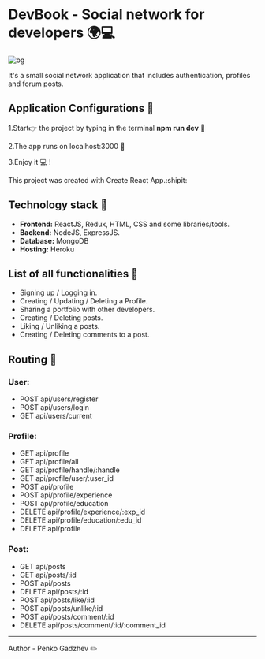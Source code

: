 # DevBook - Social network for developers  🌍💻
![bg](https://cdn.pixabay.com/photo/2015/04/23/22/00/tree-736885__340.jpg)

It's a small social network application that includes authentication, profiles and forum posts.

## Application Configurations  📑 

1.Start👉 the project by typing in the terminal **npm run dev** 🤘

2.The app runs on localhost:3000 🚀

3.Enjoy it  💻 !


This project was created with Create React App.:shipit:



## Technology stack  🔧

- **Frontend:** ReactJS, Redux, HTML, CSS and some libraries/tools.
- **Backend:** NodeJS, ExpressJS.
- **Database:** MongoDB
- **Hosting:** Heroku


## List of all functionalities 🎯
- Signing up / Logging in.
- Creating / Updating / Deleting a Profile.
- Sharing a portfolio with other developers.
- Creating / Deleting posts.
- Liking / Unliking a posts.
- Creating / Deleting comments to a post.


## Routing 🔄 
### User:

- POST api/users/register
- POST api/users/login
- GET api/users/current

### Profile:

- GET api/profile
- GET api/profile/all
- GET api/profile/handle/:handle
- GET api/profile/user/:user_id
- POST api/profile
- POST api/profile/experience
- POST api/profile/education
- DELETE api/profile/experience/:exp_id
- DELETE api/profile/education/:edu_id
- DELETE api/profile

### Post:

- GET api/posts
- GET api/posts/:id
- POST api/posts
- DELETE api/posts/:id
- POST api/posts/like/:id
- POST api/posts/unlike/:id
- POST api/posts/comment/:id
- DELETE api/posts/comment/:id/:comment_id


<hr> 
Author - Penko Gadzhev ✏️ 



